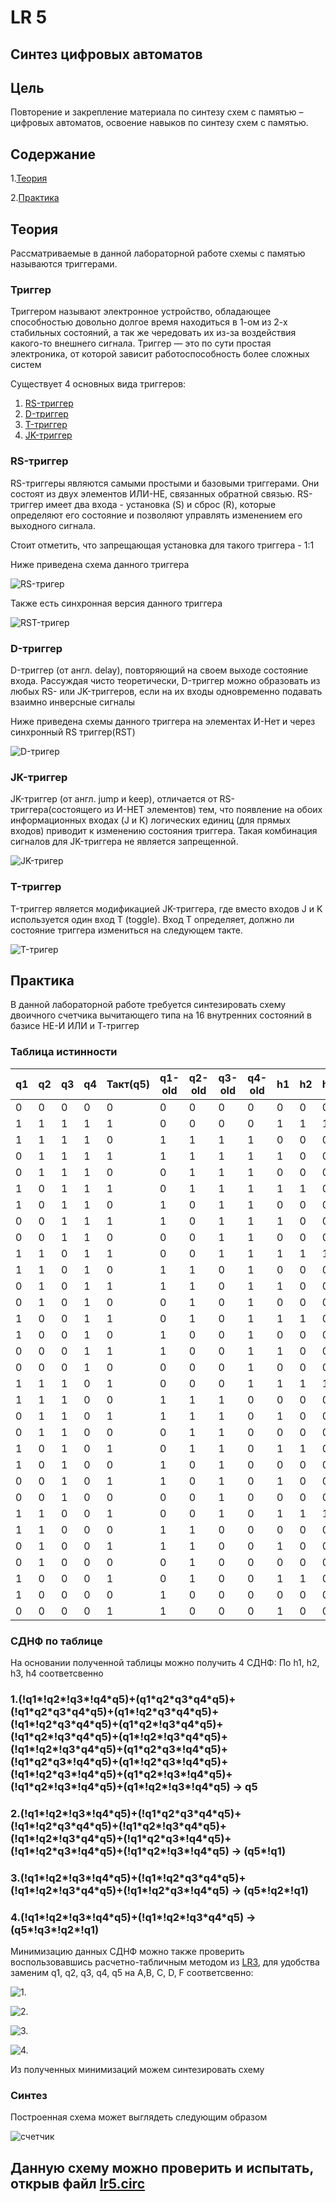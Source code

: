 # LR 5

## Синтез цифровых автоматов

## Цель

Повторение и закрепление материала по синтезу схем с памятью – цифровых автоматов, освоение навыков по синтезу схем с памятью.

## Содержание

1.[Теория](#теория)

2.[Практика](#практика)

## Теория

Рассматриваемые в данной лабораторной работе схемы с памятью называются триггерами.

### Триггер

Триггером называют электронное устройство, обладающее способностью довольно долгое время находиться в 1-ом из 2-х стабильных состояний, а так же чередовать их из-за воздействия какого-то внешнего сигнала. Триггер — это по сути простая электроника, от которой зависит работоспособность более сложных систем

Существует 4 основных вида триггеров:

1. [RS-триггер](#rs-триггер)
2. [D-триггер](#d-триггер)
3. [T-триггер](#t-триггер)
4. [JK-триггер](#jk-триггер)

### RS-триггер

RS-триггеры являются самыми простыми и базовыми триггерами. Они состоят из двух элементов ИЛИ-НЕ, связанных обратной связью. RS-триггер имеет два входа - установка (S) и сброс (R), которые определяют его состояние и позволяют управлять изменением его выходного сигнала.

Стоит отметить, что запрещающая установка для такого триггера - 1:1

Ниже приведена схема данного триггера

![RS-тригер](./screenshots/SR.png)

Также есть синхронная версия данного триггера

![RST-тригер](./screenshots/SRT.png)

### D-триггер

D-триггер (от англ. delay), повторяющий на своем выходе состояние входа. Рассуждая чисто теоретически, D-триггер можно образовать из любых RS- или JK-триггеров, если на их входы одновременно подавать взаимно инверсные сигналы

Ниже приведена схемы данного триггера на элементах И-Нет и через синхронный RS триггер(RST)

![D-тригер](./screenshots/D.png)

### JK-триггер

JK-триггер (от англ. jump и keep), отличается от RS-триггера(состоящего из И-НЕТ элементов) тем, что появление на обоих информационных входах (J и К) логических единиц
(для прямых входов) приводит к изменению состояния триггера. Такая комбинация сигналов для JK-триггера не является запрещенной.

![JK-тригер](./screenshots/JK.png)

### T-триггер

T-триггер является модификацией JK-триггера, где вместо входов J и K используется один вход T (toggle). Вход T определяет, должно ли состояние триггера измениться на следующем такте.

![T-тригер](./screenshots/T.png)

## Практика

В данной лабораторной работе требуется синтезировать схему двоичного счетчика вычитающего типа на 16 внутренних состояний в базисе НЕ-И ИЛИ и Т-триггер

### Таблица истинности

|q1 | q2 | q3 | q4 | Такт(q5) | q1-old | q2-old |q3-old | q4-old | h1 | h2 | h3 | h4 |
| - | - | - | - | - | - | - | - | - | - | - | - | - |
| 0 | 0 | 0 | 0 | 0 | 0 | 0 | 0 | 0 | 0 | 0 | 0 | 0 |
| 1 | 1 | 1 | 1 | 1 | 0 | 0 | 0 | 0 | 1 | 1 | 1 | 1 |
| 1 | 1 | 1 | 1 | 0 | 1 | 1 | 1 | 1 | 0 | 0 | 0 | 0 |
| 0 | 1 | 1 | 1 | 1 | 1 | 1 | 1 | 1 | 1 | 0 | 0 | 0 |
| 0 | 1 | 1 | 1 | 0 | 0 | 1 | 1 | 1 | 0 | 0 | 0 | 0 |
| 1 | 0 | 1 | 1 | 1 | 0 | 1 | 1 | 1 | 1 | 1 | 0 | 0 |
| 1 | 0 | 1 | 1 | 0 | 1 | 0 | 1 | 1 | 0 | 0 | 0 | 0 |
| 0 | 0 | 1 | 1 | 1 | 1 | 0 | 1 | 1 | 1 | 0 | 0 | 0 |
| 0 | 0 | 1 | 1 | 0 | 0 | 0 | 1 | 1 | 0 | 0 | 0 | 0 |
| 1 | 1 | 0 | 1 | 1 | 0 | 0 | 1 | 1 | 1 | 1 | 1 | 0 |
| 1 | 1 | 0 | 1 | 0 | 1 | 1 | 0 | 1 | 0 | 0 | 0 | 0 |
| 0 | 1 | 0 | 1 | 1 | 1 | 1 | 0 | 1 | 1 | 0 | 0 | 0 |
| 0 | 1 | 0 | 1 | 0 | 0 | 1 | 0 | 1 | 0 | 0 | 0 | 0 |
| 1 | 0 | 0 | 1 | 1 | 0 | 1 | 0 | 1 | 1 | 1 | 0 | 0 |
| 1 | 0 | 0 | 1 | 0 | 1 | 0 | 0 | 1 | 0 | 0 | 0 | 0 |
| 0 | 0 | 0 | 1 | 1 | 1 | 0 | 0 | 1 | 1 | 0 | 0 | 0 |
| 0 | 0 | 0 | 1 | 0 | 0 | 0 | 0 | 1 | 0 | 0 | 0 | 0 |
| 1 | 1 | 1 | 0 | 1 | 0 | 0 | 0 | 1 | 1 | 1 | 1 | 1 |
| 1 | 1 | 1 | 0 | 0 | 1 | 1 | 1 | 0 | 0 | 0 | 0 | 0 |
| 0 | 1 | 1 | 0 | 1 | 1 | 1 | 1 | 0 | 1 | 0 | 0 | 0 |
| 0 | 1 | 1 | 0 | 0 | 0 | 1 | 1 | 0 | 0 | 0 | 0 | 0 |
| 1 | 0 | 1 | 0 | 1 | 0 | 1 | 1 | 0 | 1 | 1 | 0 | 0 |
| 1 | 0 | 1 | 0 | 0 | 1 | 0 | 1 | 0 | 0 | 0 | 0 | 0 |
| 0 | 0 | 1 | 0 | 1 | 1 | 0 | 1 | 0 | 1 | 0 | 0 | 0 |
| 0 | 0 | 1 | 0 | 0 | 0 | 0 | 1 | 0 | 0 | 0 | 0 | 0 |
| 1 | 1 | 0 | 0 | 1 | 0 | 0 | 1 | 0 | 1 | 1 | 1 | 0 |
| 1 | 1 | 0 | 0 | 0 | 1 | 1 | 0 | 0 | 0 | 0 | 0 | 0 |
| 0 | 1 | 0 | 0 | 1 | 1 | 1 | 0 | 0 | 1 | 0 | 0 | 0 |
| 0 | 1 | 0 | 0 | 0 | 0 | 1 | 0 | 0 | 0 | 0 | 0 | 0 |
| 1 | 0 | 0 | 0 | 1 | 0 | 1 | 0 | 0 | 1 | 1 | 0 | 0 |
| 1 | 0 | 0 | 0 | 0 | 1 | 0 | 0 | 0 | 0 | 0 | 0 | 0 |
| 0 | 0 | 0 | 0 | 1 | 1 | 0 | 0 | 0 | 1 | 0 | 0 | 0 |

### СДНФ по таблице

На основании полученной таблицы можно получить 4 СДНФ: По h1, h2, h3, h4 соответсвенно

### 1.(!q1\*!q2\*!q3\*!q4\*q5)+(q1\*q2\*q3\*q4\*q5)+(!q1\*q2\*q3\*q4\*q5)+(q1\*!q2\*q3\*q4\*q5)+(!q1\*!q2\*q3\*q4\*q5)+(q1\*q2\*!q3\*q4\*q5)+(!q1\*q2\*!q3\*q4\*q5)+(q1\*!q2\*!q3\*q4\*q5)+(!q1\*!q2\*!q3\*q4\*q5)+(q1\*q2\*q3\*!q4\*q5)+(!q1\*q2\*q3\*!q4\*q5)+(q1\*!q2\*q3\*!q4\*q5)+(!q1\*!q2\*q3\*!q4\*q5)+(q1\*q2\*!q3\*!q4\*q5)+(!q1\*q2\*!q3\*!q4\*q5)+(q1\*!q2\*!q3\*!q4\*q5) -> q5

### 2.(!q1\*!q2\*!q3\*!q4\*q5)+(!q1\*q2\*q3\*q4\*q5)+(!q1\*!q2\*q3\*q4\*q5)+(!q1\*q2\*!q3\*q4\*q5)+(!q1\*!q2\*!q3\*q4\*q5)+(!q1\*q2\*q3\*!q4\*q5)+(!q1\*!q2\*q3\*!q4\*q5)+(!q1\*q2\*!q3\*!q4\*q5) -> (q5\*!q1)

### 3.(!q1\*!q2\*!q3\*!q4\*q5)+(!q1\*!q2\*q3\*q4\*q5)+(!q1\*!q2\*!q3\*q4\*q5)+(!q1\*!q2\*q3\*!q4\*q5) -> (q5\*!q2\*!q1)

### 4.(!q1\*!q2\*!q3\*!q4\*q5)+(!q1\*!q2\*!q3\*q4\*q5) -> (q5\*!q3\*!q2\*!q1)

Минимизацию данных СДНФ можно также проверить воспользовавшись расчетно-табличным методом из [LR3](https://github.com/ardonplay/AOIS/tree/master/lr3 "LR3"), для удобства заменим q1, q2, q3, q4, q5 на A,B, C, D, F соответсвенно:

![1.](./screenshots/1.png)

![2.](./screenshots/2.png)

![3.](./screenshots/3.png)

![4.](./screenshots/4.png)

Из полученных минимизаций можем синтезировать схему

### Cинтез

Построенная схема может выглядеть следующим образом

![счетчик](./screenshots/counter.png)

## Данную схему можно проверить и испытать, открыв файл [lr5.circ](./lr5.circ "lr5.circ")
